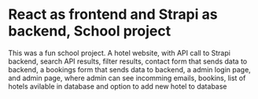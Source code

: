 # React as frontend and Strapi as backend, School project

This was a fun school project. A hotel website, with API call to Strapi backend, search API results, filter results, contact form that sends data to backend, a bookings form that sends data to backend, a admin login page, and admin page, where admin can see incomming emails, bookins, list of hotels avilable in database and option to add new hotel to database
